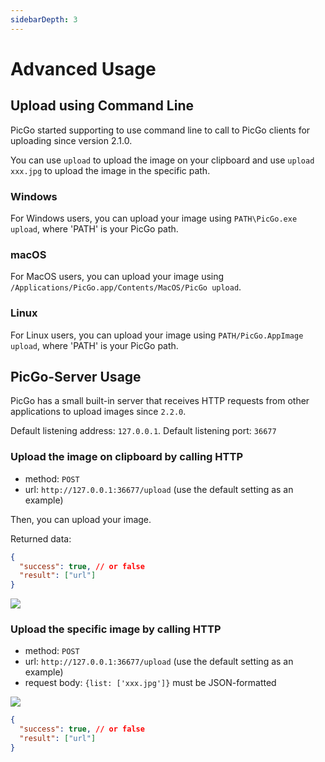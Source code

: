 ```yaml
---
sidebarDepth: 3
---
```

# Advanced Usage

## Upload using Command Line <Badge text="2.1.0+" /> 

PicGo started supporting to use command line to call to PicGo clients for uploading since version 2.1.0.

You can use `upload` to upload the image on your clipboard and use `upload xxx.jpg` to upload the image in the specific path. 

### Windows

For Windows users, you can upload your image using `PATH\PicGo.exe upload`, where 'PATH' is your PicGo path.

### macOS

For MacOS users, you can upload your image using `/Applications/PicGo.app/Contents/MacOS/PicGo upload`.

### Linux

For Linux users, you can upload your image using `PATH/PicGo.AppImage upload`, where 'PATH' is your PicGo path.

## PicGo-Server Usage <Badge text="2.2.0+" /> 

PicGo has a small built-in server that receives HTTP requests from other applications to upload images since `2.2.0`.

Default listening address: `127.0.0.1`. Default listening port: `36677`

### Upload the image on clipboard by calling HTTP

- method: `POST`
- url: `http://127.0.0.1:36677/upload` (use the default setting as an example)

Then, you can upload your image.

Returned data:

```json
{
  "success": true, // or false
  "result": ["url"]
}
```

![](https://cdn.jsdelivr.net/gh/Molunerfinn/test/PicGo/picgo-server-upload-clipboard-file.png)

### Upload the specific image by calling HTTP

- method: `POST`
- url: `http://127.0.0.1:36677/upload` (use the default setting as an example)
- request body: `{list: ['xxx.jpg']}` must be JSON-formatted

![](https://user-images.githubusercontent.com/12621342/71626614-1b359880-2c29-11ea-8efe-330f15116268.png)


```json
{
  "success": true, // or false
  "result": ["url"]
}
```